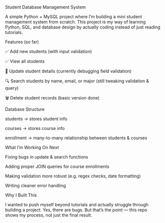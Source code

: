 
Student Database Management System

A simple Python + MySQL project where I’m building a mini student management system from scratch.
This project is my way of learning Python, SQL, and database design by actually coding instead of just reading tutorials.

Features (so far)

✅ Add new students (with input validation)

✅ View all students

🔄 Update student details (currently debugging field validation)

🔍 Search students by name, email, or major (still tweaking validation & query)

🗑️ Delete student records (basic version done)

Database Structure

students → stores student info

courses → stores course info

enrollment → many-to-many relationship between students & courses

What I’m Working On Next

Fixing bugs in update & search functions

Adding proper JOIN queries for course enrollments

Making validation more robust (e.g. regex checks, date formatting)

Writing cleaner error handling

Why I Built This

I wanted to push myself beyond tutorials and actually struggle through building a project.
Yes, there are bugs. But that’s the point — this repo shows my process, not just the final result.
